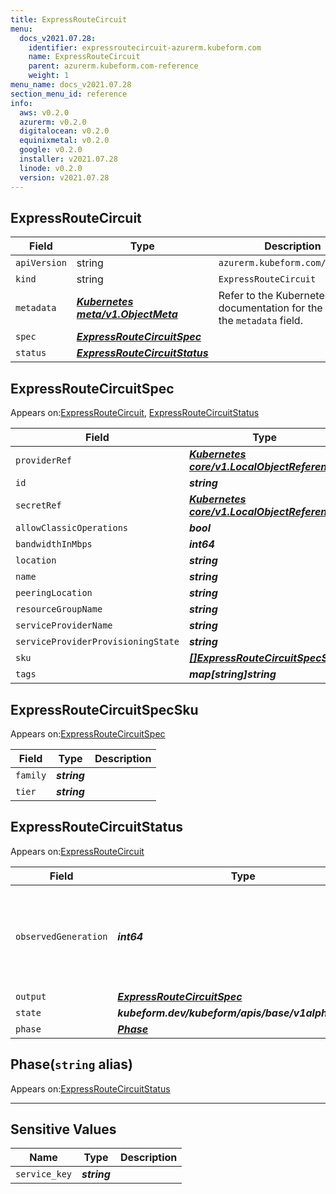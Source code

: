```yaml
---
title: ExpressRouteCircuit
menu:
  docs_v2021.07.28:
    identifier: expressroutecircuit-azurerm.kubeform.com
    name: ExpressRouteCircuit
    parent: azurerm.kubeform.com-reference
    weight: 1
menu_name: docs_v2021.07.28
section_menu_id: reference
info:
  aws: v0.2.0
  azurerm: v0.2.0
  digitalocean: v0.2.0
  equinixmetal: v0.2.0
  google: v0.2.0
  installer: v2021.07.28
  linode: v0.2.0
  version: v2021.07.28
---
```


## ExpressRouteCircuit
| Field | Type | Description |
| ------ | ----- | ----------- |
| `apiVersion` | string | `azurerm.kubeform.com/v1alpha1` |
|    `kind` | string | `ExpressRouteCircuit` |
| `metadata` | ***[Kubernetes meta/v1.ObjectMeta](https://v1-18.docs.kubernetes.io/docs/reference/generated/kubernetes-api/v1.18/#objectmeta-v1-meta)***|Refer to the Kubernetes API documentation for the fields of the `metadata` field.|
| `spec` | ***[ExpressRouteCircuitSpec](#expressroutecircuitspec)***||
| `status` | ***[ExpressRouteCircuitStatus](#expressroutecircuitstatus)***||
## ExpressRouteCircuitSpec

Appears on:[ExpressRouteCircuit](#expressroutecircuit), [ExpressRouteCircuitStatus](#expressroutecircuitstatus)

| Field | Type | Description |
| ------ | ----- | ----------- |
| `providerRef` | ***[Kubernetes core/v1.LocalObjectReference](https://v1-18.docs.kubernetes.io/docs/reference/generated/kubernetes-api/v1.18/#localobjectreference-v1-core)***||
| `id` | ***string***||
| `secretRef` | ***[Kubernetes core/v1.LocalObjectReference](https://v1-18.docs.kubernetes.io/docs/reference/generated/kubernetes-api/v1.18/#localobjectreference-v1-core)***||
| `allowClassicOperations` | ***bool***| ***(Optional)*** |
| `bandwidthInMbps` | ***int64***||
| `location` | ***string***||
| `name` | ***string***||
| `peeringLocation` | ***string***||
| `resourceGroupName` | ***string***||
| `serviceProviderName` | ***string***||
| `serviceProviderProvisioningState` | ***string***| ***(Optional)*** |
| `sku` | ***[[]ExpressRouteCircuitSpecSku](#expressroutecircuitspecsku)***||
| `tags` | ***map[string]string***| ***(Optional)*** |
## ExpressRouteCircuitSpecSku

Appears on:[ExpressRouteCircuitSpec](#expressroutecircuitspec)

| Field | Type | Description |
| ------ | ----- | ----------- |
| `family` | ***string***||
| `tier` | ***string***||
## ExpressRouteCircuitStatus

Appears on:[ExpressRouteCircuit](#expressroutecircuit)

| Field | Type | Description |
| ------ | ----- | ----------- |
| `observedGeneration` | ***int64***| ***(Optional)*** Resource generation, which is updated on mutation by the API Server.|
| `output` | ***[ExpressRouteCircuitSpec](#expressroutecircuitspec)***| ***(Optional)*** |
| `state` | ***kubeform.dev/kubeform/apis/base/v1alpha1.State***| ***(Optional)*** |
| `phase` | ***[Phase](#phase)***| ***(Optional)*** |
## Phase(`string` alias)

Appears on:[ExpressRouteCircuitStatus](#expressroutecircuitstatus)

---
## Sensitive Values
| Name | Type | Description |
|------|------|-------------|
| `service_key` | ***string*** ||
